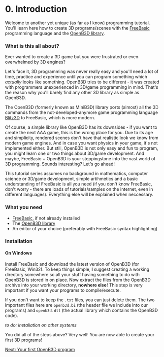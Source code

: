 # 0. Introduction

Welcome to another yet unique (as far as I know) programming tutorial.
You'll learn here how to create 3D programs/scenes with the [FreeBasic](https://www.freebasic.net/) programming language and the [OpenB3D library](https://sourceforge.net/projects/minib3d/).

### What is this all about?

Ever wanted to create a 3D game but you were frustrated or even overwhelmed by 3D engines?

Let's face it, 3D programming was never really easy and you'll need a lot of time, practice and experience until you can program something which *actually* looks like something.
OpenB3D tries to be different - it was created with programmers unexperienced in 3D/game programming in mind. That's the reason why you'll barely find any other 3D library as simple as OpenB3D.

The OpenB3D (formerly known as MiniB3D) library ports (almost) all the 3D commands from the not-developed-anymore game programming language [Blitz3D](https://blitzresearch.itch.io/blitz3d) to FreeBasic, which is more modern.

Of course, a simple library like OpenB3D has its downsides - if you want to create the next AAA game, this is the wrong place for you. Due to its age and simplicity, rendered scenes don't have that realistic look we know from modern game engines. And in case you want physics in your game, it's not implemented either. But still, OpenB3D is not only easy and fun to program, you might learn one or two things about 3D/game development. And maybe, FreeBasic + OpenB3D is your steppingstone into the vast world of 3D programming. Sounds interesting? Let's go ahead!

This tutorial series assumes no background in mathematics, computer science or 3D/game development, simple artihmetics and a basic understanding of FreeBasic is all you need (if you don't know FreeBasic, don't worry - there are loads of tutorials/samples on the internet, even in different languages). Everything else will be explained when neccessary.

### What you need

* [FreeBasic](https://www.freebasic.net/), if not already installed
* The [OpenB3D library](https://sourceforge.net/projects/minib3d/)
* An editor of your choice (preferably with FreeBasic syntax highlighting)

### Installation

#### On Windows

Install FreeBasic and download the latest version of OpenB3D (for FreeBasic, Win32). To keep things simple, I suggest creating a working directory somewhere so all your stuff having something to do with OpenB3D is stored in on place. Now extract the files from the OpenB3D archive into your working directory, **nowhere else!** This step is very important if you want your programs to compile/execute.

If you don't want to keep the `.txt` files, you can just delete them. The two important files here are `openb3d.bi` (the header file we include into our programs) and `openb3d.dll` (the actual library which contains the OpenB3D code).

*to do: installation on other systems*

You did all of the steps above? Very well! You are now able to create your first 3D programs!

[Next: Your first OpenB3D program](first.md)